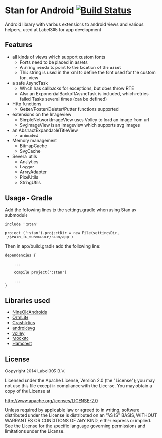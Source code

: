 # Stan for Android [![Build Status](https://travis-ci.org/Label305/Stan-for-Android.svg?branch=master)](https://travis-ci.org/Label305/Stan-for-Android)

Android library with various extensions to android views and various helpers, used at Label305 for app development

## Features

* all kinds of views which support custom fonts
   * Fonts need to be placed in assets
   * A string needs to point to the location of the asset
   * This string is used in the xml to define the font used for the custom font view
* a safe AsyncTask
  * Which has callbacks for exceptions, but does throw RTE
  * Also an ExponentialBackoffAsyncTask is included, which retries failed Tasks several times (can be defined)
* Http functions
  * Getter/Poster/Deleter/Putter functions supported
* extensions on the Imageview
  * SimpleNetworkImageView uses Volley to load an image from url
  * SvgImageView is an Imageview which supports svg images
* an AbstractExpandableTitleView
  * animated
* Memory management
  * BitmapCache
  * SvgCache
* Several utils
  * Analytics
  * Logger
  * ArrayAdapter
  * PixelUtils
  * StringUtils

## Usage - Gradle

Add the following lines to the settings.gradle when using Stan as submodule
```
include ':stan'

project (':stan').projectDir = new File(settingsDir, '/$PATH_TO_SUBMODULE/stan/app')
```

Then in app/build.gradle add the following line:
```
dependencies {

    ...

    compile project(':stan')

    ...
}
```


## Libraries used
 * [NineOldAndroids](http://nineoldandroids.com/)
 * [OrmLite](http://ormlite.com/)
 * [Crashlytics](http://www.crashlytics.com)
 * [androidsvg](https://code.google.com/p/androidsvg/)
 * [volley](https://android.googlesource.com/platform/frameworks/volley/)
 * [Mockito](https://code.google.com/p/mockito/)
 * [Hamcrest](https://code.google.com/p/hamcrest/)

## License
Copyright 2014 Label305 B.V.

Licensed under the Apache License, Version 2.0 (the "License"); you may not use this file except in compliance with the License. You may obtain a copy of the License at

http://www.apache.org/licenses/LICENSE-2.0

Unless required by applicable law or agreed to in writing, software distributed under the License is distributed on an "AS IS" BASIS, WITHOUT WARRANTIES OR CONDITIONS OF ANY KIND, either express or implied. See the License for the specific language governing permissions and limitations under the License.